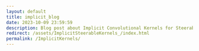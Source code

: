 ```yaml
---
layout: default
title: implicit_blog
date: 2023-10-09 23:59:59
description: Blog post about Implicit Convolutional Kernels for Steerable CNNs
redirect: /assets/ImplicitSteerableKernels_/index.html
permalink: /ImplicitKernels/
---
```


